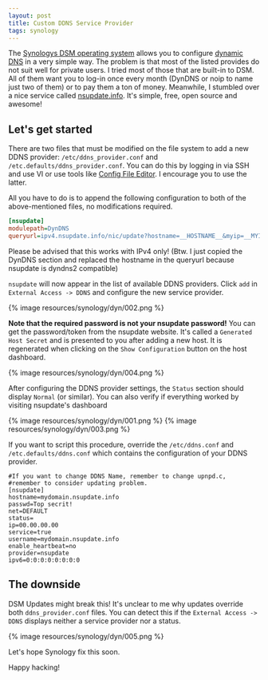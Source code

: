```yaml
---
layout: post
title: Custom DDNS Service Provider
tags: synology
---
```

The [Synologys DSM operating system](https://www.synology.com/en-us/dsm/) allows you to configure [dynamic DNS](https://en.wikipedia.org/wiki/Dynamic_DNS) in a very simple way. The problem is that most of the listed provides do not suit well for private users. I tried most of those that are built-in to DSM. All of them want you to log-in once every month (DynDNS or noip to name just two of them) or to pay them a ton of money.
Meanwhile, I stumbled over a nice service called [nsupdate.info](http://nsupdate.info/). It's simple, free, open source and awesome!

## Let's get started
There are two files that must be modified on the file system to add a new DDNS provider: `/etc/ddns_provider.conf` and `/etc.defaults/ddns_provider.conf`. You can do this by logging in via SSH and use VI or use tools like [Config File Editor](http://www.mertymade.com/syno/#cfe). I encourage you to use the latter.

All you have to do is to append the following configuration to both of the above-mentioned files, no modifications required.

```ini
[nsupdate]
modulepath=DynDNS
queryurl=ipv4.nsupdate.info/nic/update?hostname=__HOSTNAME__&myip=__MYIP__&system=dyndns&wildcard=NOCHG&mx=NOCHG&backmx=NOCHG
```

Please be advised that this works with IPv4 only! (Btw. I just copied the DynDNS section and replaced the hostname in the queryurl because nsupdate is dyndns2 compatible)

`nsupdate` will now appear in the list of available DDNS providers. Click `add` in `External Access -> DDNS` and configure the new service provider.

{% image resources/synology/dyn/002.png %}

__Note that the required password is not your nsupdate password!__ You can get the password/token from the nsupdate website. It's called a `Generated Host Secret` and is presented to you after adding a new host. It is regenerated when clicking on the `Show Configuration` button on the host dashboard.

{% image resources/synology/dyn/004.png %}

After configuring the DDNS provider settings, the `Status` section should display `Normal` (or similar). You can also verify if everything worked by visiting nsupdate's dashboard

{% image resources/synology/dyn/001.png %}
{% image resources/synology/dyn/003.png %}

If you want to script this procedure, override the `/etc/ddns.conf` and `/etc.defaults/ddns.conf` which contains the configuration of your DDNS provider.

```
#If you want to change DDNS Name, remember to change upnpd.c,
#remember to consider updating problem.
[nsupdate]
hostname=mydomain.nsupdate.info
passwd=Top secrit!
net=DEFAULT
status=
ip=00.00.00.00
service=true
username=mydomain.nsupdate.info
enable_heartbeat=no
provider=nsupdate
ipv6=0:0:0:0:0:0:0:0
```

## The downside
DSM Updates might break this! It's unclear to me why updates override both `ddns_provider.conf` files.
You can detect this if the `External Access -> DDNS` displays neither a service provider nor a status.

{% image resources/synology/dyn/005.png %}

Let's hope Synology fix this soon.

Happy hacking!
